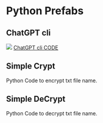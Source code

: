 # Python Prefabs
## ChatGPT cli
<img src="https://i.imgur.com/QR16C8Z.png">
<a href="ChatGPT.py">ChatGPT cli CODE</a>

## Simple Crypt
Python Code to encrypt txt file name.
## Simple DeCrypt
Python Code to decrypt txt file name.

